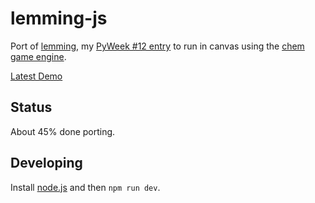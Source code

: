 # lemming-js

Port of [lemming](https://github.com/superjoe30/lemming), my
[PyWeek #12 entry](http://www.pyweek.org/12/) to run in canvas
using the [chem game engine](https://github.com/superjoe30/chem/).

[Latest Demo](http://s3.amazonaws.com/superjoe/temp/lemming/index.html)

## Status

About 45% done porting.

## Developing

Install [node.js](http://nodejs.org/) and then `npm run dev`.
